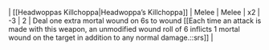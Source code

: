 | [[Headwoppas Killchoppa\|Headwoppa’s Killchoppa]] | Melee | Melee | x2  | -3  | 2   | Deal one extra mortal wound on 6s to wound [[Each time an attack is made with this weapon, an unmodified wound roll of 6 inflicts 1 mortal wound on the target in addition to any normal damage.::srs]] | 